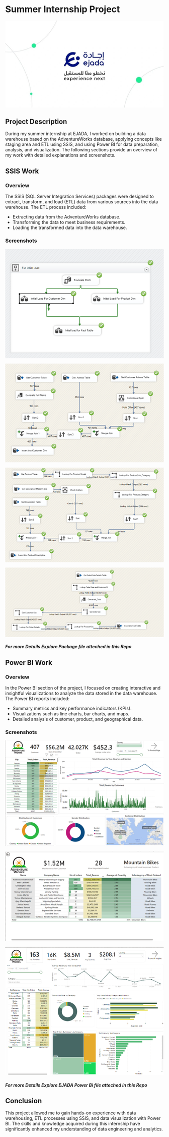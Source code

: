 # Summer Internship Project

![Company logo](Assets\EJADA.jpeg)

## Project Description

During my summer internship at EJADA, I worked on building a data warehouse based on the AdventureWorks database, applying concepts like staging area and ETL using SSIS, and using Power BI for data preparation, analysis, and visualization. The following sections provide an overview of my work with detailed explanations and screenshots.

## SSIS Work

### Overview

The SSIS (SQL Server Integration Services) packages were designed to extract, transform, and load (ETL) data from various sources into the data warehouse. The ETL process included:

- Extracting data from the AdventureWorks database.
- Transforming the data to meet business requirements.
- Loading the transformed data into the data warehouse.

### Screenshots

![SSIS Screenshot 1](Assets\Control_Flow.png)

![SSIS Screenshot 2](Assets\Customer_DIM.png)

![SSIS Screenshot 2](Assets\Product_DIM.png)

![SSIS Screenshot 2](Assets\Sales_Fact.png)

##### For more Details Explore Package file atteched in this Repo


## Power BI Work

### Overview

In the Power BI section of the project, I focused on creating interactive and insightful visualizations to analyze the data stored in the data warehouse. The Power BI reports included:

- Summary metrics and key performance indicators (KPIs).
- Visualizations such as line charts, bar charts, and maps.
- Detailed analysis of customer, product, and geographical data.

### Screenshots

![Power BI Screenshot 1](Assets\Customer.png)

![Power BI Screenshot 2](Assets\Customers_In_Specified_City.png)

![Power BI Screenshot 1](Assets\Product.png)

##### For more Details Explore EJADA Power Bi file atteched in this Repo
## Conclusion

This project allowed me to gain hands-on experience with data warehousing, ETL processes using SSIS, and data visualization with Power BI. The skills and knowledge acquired during this internship have significantly enhanced my understanding of data engineering and analytics.



